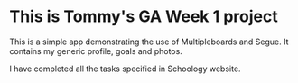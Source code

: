 # This is Tommy's GA Week 1 project

This is a simple app demonstrating the use of Multipleboards and Segue.
It contains my generic profile, goals and photos.

I have completed all the tasks specified in Schoology website.
